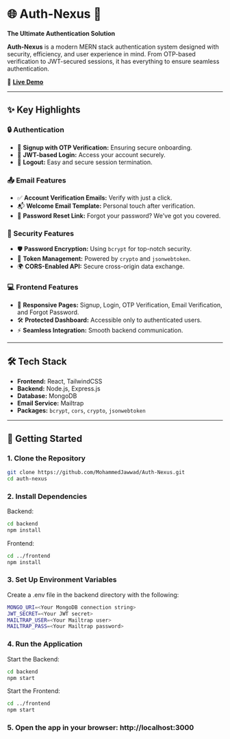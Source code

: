 # 🌐 Auth-Nexus 🔐  
**The Ultimate Authentication Solution**  

**Auth-Nexus** is a modern MERN stack authentication system designed with security, efficiency, and user experience in mind. From OTP-based verification to JWT-secured sessions, it has everything to ensure seamless authentication.  

🚀 **[Live Demo](https://auth-nexus.onrender.com)**  

---

## ✨ Key Highlights  

### 🔒 Authentication  
- 📧 **Signup with OTP Verification:** Ensuring secure onboarding.  
- 🔑 **JWT-based Login:** Access your account securely.  
- 🚪 **Logout:** Easy and secure session termination.  

### 📤 Email Features  
- ✅ **Account Verification Emails:** Verify with just a click.  
- 📬 **Welcome Email Template:** Personal touch after verification.  
- 🔄 **Password Reset Link:** Forgot your password? We've got you covered.  

### 🔐 Security Features  
- 🛡️ **Password Encryption:** Using `bcrypt` for top-notch security.  
- 🔑 **Token Management:** Powered by `crypto` and `jsonwebtoken`.  
- 🌍 **CORS-Enabled API:** Secure cross-origin data exchange.  

### 💻 Frontend Features  
- 📄 **Responsive Pages:** Signup, Login, OTP Verification, Email Verification, and Forgot Password.  
- 🛠️ **Protected Dashboard:** Accessible only to authenticated users.  
- ⚡ **Seamless Integration:** Smooth backend communication.  

---

## 🛠️ Tech Stack  

- **Frontend:** React, TailwindCSS  
- **Backend:** Node.js, Express.js  
- **Database:** MongoDB  
- **Email Service:** Mailtrap  
- **Packages:** `bcrypt`, `cors`, `crypto`, `jsonwebtoken`  

---

## 🚀 Getting Started  

### 1. Clone the Repository  
```bash
git clone https://github.com/MohammedJawwad/Auth-Nexus.git
cd auth-nexus
```
### 2. Install Dependencies
Backend:
```bash
cd backend
npm install
```
Frontend:
```bash
cd ../frontend
npm install
```
### 3. Set Up Environment Variables
Create a .env file in the backend directory with the following:
```bash
MONGO_URI=<Your MongoDB connection string>  
JWT_SECRET=<Your JWT secret>  
MAILTRAP_USER=<Your Mailtrap user>  
MAILTRAP_PASS=<Your Mailtrap password>  
```
### 4. Run the Application
Start the Backend:
```bash
cd backend
npm start
```
Start the Frontend:
```bash
cd ../frontend
npm start
```
### 5. Open the app in your browser: http://localhost:3000
